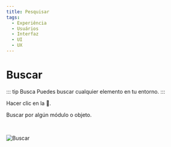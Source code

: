 ```yaml
---
title: Pesquisar
tags:
  - Experiência
  - Usuários
  - Interfaz
  - UI
  - UX
---
```

# Buscar

   ::: tip Busca
   Puedes buscar cualquier elemento en tu entorno.
   :::

   Hacer clic en la **🔎**.

   Buscar por algún módulo o objeto.

   <br>

   ![Buscar](https://cdn.phishx.io/phishx-docs/images/phishx_ui_search_01.webp)
